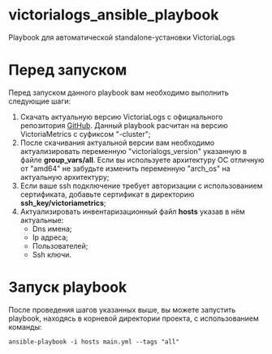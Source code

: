 # victorialogs_ansible_playbook
Playbook для автоматической standalone-установки VictoriaLogs

# Перед запуском
Перед запуском данного playbook вам необходимо выполнить следующие шаги:
1. Скачать актуальную версию VictoriaLogs с официального репозитория [GitHub](https://github.com/VictoriaMetrics/VictoriaMetrics/releases). Данный playbook расчитан на версию VictoriaMetrics с суфиксом "-cluster";
2. После скачивания актуальной версии вам необходимо актуализировать переменную "victorialogs_version" указанную в файле **group_vars/all**. Если вы используете архитектуру ОС отличную от "amd64" не забудьте изменить переменную "arch_os" на актуальную архитектуру;
3. Если ваше ssh подключение требует авторизации с использованием сертификата, добавьте сертификат в директорию **ssh_key/victoriametrics**;
4. Актуализировать инвентаризационный файл **hosts** указав в нём актуальные: 
    - Dns имена;
    - Ip адреса;
    - Пользователей;
    - Ssh ключи.

# Запуск playbook
После проведения шагов указанных выше, вы можете запустить playbook, находясь в корневой директории проекта, с использованием команды:

```
ansible-playbook -i hosts main.yml --tags "all"
```
